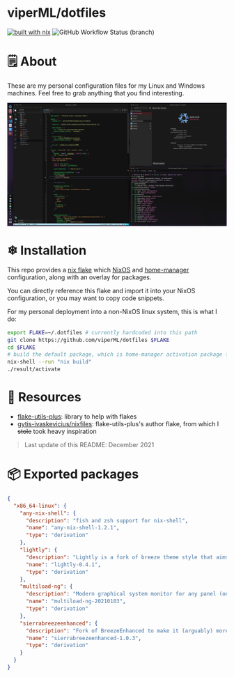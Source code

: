 
<!-- Create a centered title -->
<p align="center">
  <h1>viperML/dotfiles</h1>
</p>

[![built with nix](https://builtwithnix.org/badge.svg)](https://builtwithnix.org)
![GitHub Workflow Status (branch)](https://img.shields.io/github/workflow/status/viperML/dotfiles/Flake%20Check/master?label=flake%20check)

# 🗒 About
These are my personal configuration files for my Linux and Windows machines. Feel free to grab anything that you find interesting.


<div align="center">
  <div style="display: flex; align-items: flex-start;">
    <img alt="Desktop screenshot" src=".img/20211219.png" width="100%"/>
  </div>
</div>

# ❄ Installation

This repo provides a [nix flake](https://nixos.wiki/wiki/Flakes) which [NixOS](https://nixos.wiki/wiki/NixOS) and [home-manager](https://github.com/nix-community/home-manager) configuration, along with an overlay for packages.

You can directly reference this flake and import it into your NixOS configuration, or you may want to copy code snippets.

For my personal deployment into a non-NixOS linux system, this is what I do:

```bash
export FLAKE=~/.dotfiles # currently hardcoded into this path
git clone https://github.com/viperML/dotfiles $FLAKE
cd $FLAKE
# build the default package, which is home-manager activation package for user "ayats"
nix-shell --run "nix build"
./result/activate
```


# 💾 Resources
- [flake-utils-plus](https://github.com/gytis-ivaskevicius/flake-utils-plus): library to help with flakes
- [gytis-ivaskevicius/nixfiles](https://github.com/gytis-ivaskevicius/nixfiles): flake-utils-plus's author flake, from which I ~~stole~~ took heavy inspiration


> Last update of this README: December 2021

# 📦 Exported packages

<!--BEGIN-->
```json
{
  "x86_64-linux": {
    "any-nix-shell": {
      "description": "fish and zsh support for nix-shell",
      "name": "any-nix-shell-1.2.1",
      "type": "derivation"
    },
    "lightly": {
      "description": "Lightly is a fork of breeze theme style that aims to be visually modern and minimalistic.",
      "name": "lightly-0.4.1",
      "type": "derivation"
    },
    "multiload-ng": {
      "description": "Modern graphical system monitor for any panel (only systray and standalone builds)",
      "name": "multiload-ng-20210103",
      "type": "derivation"
    },
    "sierrabreezeenhanced": {
      "description": "Fork of BreezeEnhanced to make it (arguably) more minimalistic and informative",
      "name": "sierrabreezeenhanced-1.0.3",
      "type": "derivation"
    }
  }
}
```
<!--END-->
